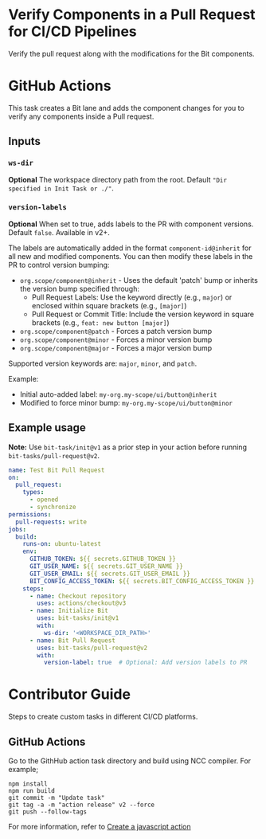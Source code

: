 # Verify Components in a Pull Request for CI/CD Pipelines
Verify the pull request along with the modifications for the Bit components.

# GitHub Actions

This task creates a Bit lane and adds the component changes for you to verify any components inside a Pull request.

## Inputs

### `ws-dir`

**Optional** The workspace directory path from the root. Default `"Dir specified in Init Task or ./"`.

### `version-labels`

**Optional** When set to true, adds labels to the PR with component versions. Default `false`. Available in v2+.

The labels are automatically added in the format `component-id@inherit` for all new and modified components. You can then modify these labels in the PR to control version bumping:

- `org.scope/component@inherit` - Uses the default 'patch' bump or inherits the version bump specified through:
  - Pull Request Labels: Use the keyword directly (e.g., `major`) or enclosed within square brackets (e.g., `[major]`)
  - Pull Request or Commit Title: Include the version keyword in square brackets (e.g., `feat: new button [major]`)
- `org.scope/component@patch` - Forces a patch version bump
- `org.scope/component@minor` - Forces a minor version bump
- `org.scope/component@major` - Forces a major version bump

Supported version keywords are: `major`, `minor`, and `patch`.

Example:
- Initial auto-added label: `my-org.my-scope/ui/button@inherit`
- Modified to force minor bump: `my-org.my-scope/ui/button@minor`

## Example usage

**Note:** Use `bit-task/init@v1` as a prior step in your action before running `bit-tasks/pull-request@v2`.

```yaml
name: Test Bit Pull Request
on:
  pull_request:
    types:
      - opened
      - synchronize
permissions:
  pull-requests: write
jobs:
  build:
    runs-on: ubuntu-latest
    env:
      GITHUB_TOKEN: ${{ secrets.GITHUB_TOKEN }}
      GIT_USER_NAME: ${{ secrets.GIT_USER_NAME }}
      GIT_USER_EMAIL: ${{ secrets.GIT_USER_EMAIL }}
      BIT_CONFIG_ACCESS_TOKEN: ${{ secrets.BIT_CONFIG_ACCESS_TOKEN }}
    steps:
      - name: Checkout repository
        uses: actions/checkout@v3
      - name: Initialize Bit
        uses: bit-tasks/init@v1
        with:
          ws-dir: '<WORKSPACE_DIR_PATH>'
      - name: Bit Pull Request
        uses: bit-tasks/pull-request@v2
        with:
          version-label: true  # Optional: Add version labels to PR
```

# Contributor Guide

Steps to create custom tasks in different CI/CD platforms.

## GitHub Actions

Go to the GithHub action task directory and build using NCC compiler. For example;

```
npm install
npm run build
git commit -m "Update task"
git tag -a -m "action release" v2 --force
git push --follow-tags
```

For more information, refer to [Create a javascript action](https://docs.github.com/en/actions/creating-actions/creating-a-javascript-action)
